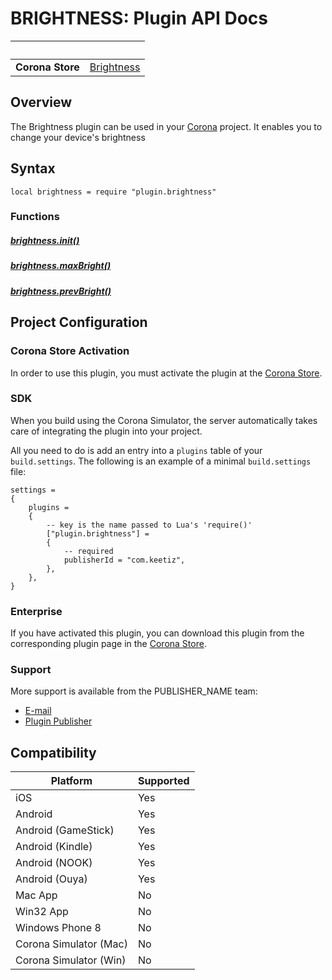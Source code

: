 # BRIGHTNESS: Plugin API Docs

|                      | &nbsp;
| -------------------- | ---------------------------------------------------------------
| __Corona Store__     | [Brightness](http://store.coronalabs.com/plugin/Brightness)

## Overview

The Brightness plugin can be used in your [Corona](https://coronalabs.com/products/corona-sdk/) project. It enables you to change your device's brightness


## Syntax

	local brightness = require "plugin.brightness"

### Functions

##### [brightness.init()](init.md)

##### [brightness.maxBright()](get.md)

##### [brightness.prevBright()](set.md)



## Project Configuration

### Corona Store Activation

In order to use this plugin, you must activate the plugin at the [Corona Store](http://store.coronalabs.com/plugin/Brightness).


### SDK

When you build using the Corona Simulator, the server automatically takes care of integrating the plugin into your project.

All you need to do is add an entry into a `plugins` table of your `build.settings`. The following is an example of a minimal `build.settings` file:

``````
settings =
{
	plugins =
	{
		-- key is the name passed to Lua's 'require()'
		["plugin.brightness"] =
		{
			-- required
			publisherId = "com.keetiz",
		},
	},
}
``````

### Enterprise

If you have activated this plugin, you can download this plugin from the corresponding plugin page in the [Corona Store](http://store.coronalabs.com/plugin/Brightness).



### Support

More support is available from the PUBLISHER_NAME team:

* [E-mail](mailto:bancel@keetiz.com)
* [Plugin Publisher](https://www.keetiz.com)


## Compatibility

| Platform                     | Supported
| ---------------------------- | ----------------------------
| iOS                          | Yes
| Android                      | Yes
| Android (GameStick)          | Yes
| Android (Kindle)             | Yes
| Android (NOOK)               | Yes
| Android (Ouya)               | Yes
| Mac App                      | No
| Win32 App                    | No
| Windows Phone 8              | No
| Corona Simulator (Mac)       | No
| Corona Simulator (Win)       | No
